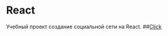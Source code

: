 # React
Учебный проект создание социальной сети на React.
##[Click](https://knv1987.github.io/React)
